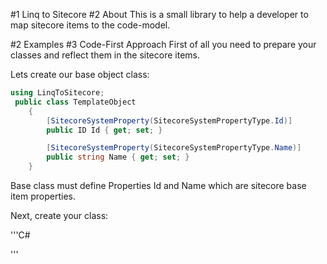 #1 Linq to Sitecore
#2 About
This is a small library to help a developer to map sitecore items to the code-model.

#2 Examples
#3 Code-First Approach
First of all you need to prepare your classes and reflect them in the sitecore items.

Lets create our base object class:

```C#
using LinqToSitecore;
 public class TemplateObject
    {
        [SitecoreSystemProperty(SitecoreSystemPropertyType.Id)]
        public ID Id { get; set; }

        [SitecoreSystemProperty(SitecoreSystemPropertyType.Name)]
        public string Name { get; set; }
    }
```
Base class must define Properties Id and Name which are sitecore base item properties.

Next, create your class:

'''C#

'''



